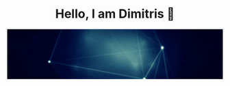 <!-- <img src="https://media.giphy.com/media/IcZhFmufozDCij3p22/giphy.gif" align="right" width="320px" alt="animated"/> -->

<h1 align="center"> Hello, I am Dimitris 👾 </h1>

<img src="one.gif" align="right" alt="animated" />

<br clear="left"/>





<!--A "newline". This text doesn't float anymore, is left-aligned.-->

<!--
**d-dimos/d-dimos** is a ✨ _special_ ✨ repository because its `README.md` (this file) appears on your GitHub profile.

Here are some ideas to get you started:

- 🔭 I’m currently working on ...
- 🌱 I’m currently learning ...
- 👯 I’m looking to collaborate on ...
- 🤔 I’m looking for help with ...
- 💬 Ask me about ...
- 📫 How to reach me: ...
- 😄 Pronouns: ...
- ⚡ Fun fact: ...
-->
